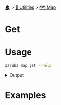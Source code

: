 <!--startTocHeader-->
[🏠](../../README.md) > [🔧 Utilities](../README.md) > [🗺️ Map](README.md)
# Get
<!--endTocHeader-->


# Usage

<!--startCode-->
```bash
zaruba map get --help
```
 
<details>
<summary>Output</summary>
 
```````
Get value from JSON map

Usage:
  zaruba map get <jsonMap> <key> [flags]

Flags:
  -h, --help   help for get
```````
</details>
<!--endCode-->

# Examples



<!--startTocSubTopic-->
<!--endTocSubTopic-->